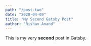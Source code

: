 ```yaml
---
path: "/post-two"
date: "2020-04-09"
title: "My Second Gatsby Post"
author: "Rishav Anand"
---
```


This is my very **second** post in Gatsby.
